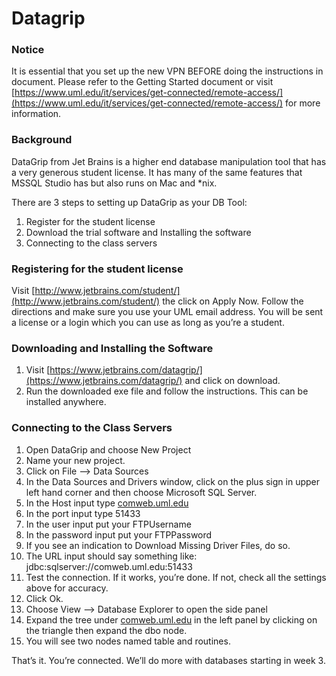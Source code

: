 # Datagrip

### Notice

It is essential that you set up the new VPN BEFORE doing the instructions in document. Please refer to the Getting Started document or visit [https://www.uml.edu/it/services/get-connected/remote-access/](https://www.uml.edu/it/services/get-connected/remote-access/) for more information.

### Background

DataGrip from Jet Brains is a higher end database manipulation tool that has a very generous student license. It has many of the same features that MSSQL Studio has but also runs on Mac and \*nix.

There are 3 steps to setting up DataGrip as your DB Tool:

1. Register for the student license
2. Download the trial software and Installing the software
3. Connecting to the class servers

### Registering for the student license

Visit [http://www.jetbrains.com/student/](http://www.jetbrains.com/student/) the click on Apply Now. Follow the directions and make sure you use your UML email address. You will be sent a license or a login which you can use as long as you’re a student.

### Downloading and Installing the Software

1. Visit [https://www.jetbrains.com/datagrip/](https://www.jetbrains.com/datagrip/) and click on download.
2. Run the downloaded exe file and follow the instructions. This can be installed anywhere.

### Connecting to the Class Servers

1. Open DataGrip and choose New Project
2. Name your new project.
3. Click on File —> Data Sources
4. In the Data Sources and Drivers window, click on the plus sign in upper left hand corner and then choose Microsoft SQL Server.
5. In the Host input type [comweb.uml.edu](http://comweb.uml.edu)
6. In the port input type 51433
7. In the user input put your FTPUsername
8. In the password input put your FTPPassword
9. If you see an indication to Download Missing Driver Files, do so.
10. The URL input should say something like: jdbc:sqlserver://comweb.uml.edu:51433
11. Test the connection. If it works, you’re done. If not, check all the settings above for accuracy.
12. Click Ok.
13. Choose View —> Database Explorer to open the side panel
14. Expand the tree under [comweb.uml.edu](http://comweb.uml.edu) in the left panel by clicking on the triangle then expand the dbo node.
15. You will see two nodes named table and routines.

That’s it. You’re connected. We’ll do more with databases starting in week 3.
